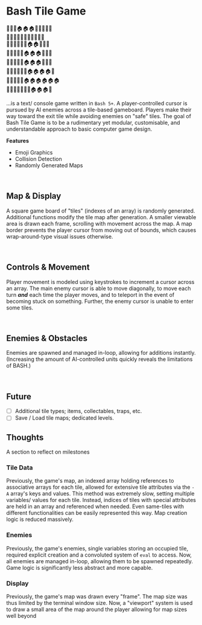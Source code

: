 # Bash Tile Game

🌲🌲🌲🏠🏠🏠🌲🌲🌲🌲🌲<br>
🌲🌲🌲🌲🌲🌲🌲🌲🌲🌲🌲<br>
🌲🌳🌲🌲🌲🏃🏠🏠🌲🌳🌲<br>
🌲🌲🌲🌲🌲🏠🏠🏠🌲🌲🌳<br>
🌲🌲🌲🌲🔪🏠🏠🏠🌲🌲🌲<br>
🌳🌲🌲🌲🌲🚪🏠🏠🏠🏠🌲<br>
🌲🌲🌳🌳🌲🏠🏠🏠🏠🏠🏠<br>
🌾🌳🌲🐺🌲🌲🌳🏠🏠🏠🚪<br>

...is a text/ console game written in `Bash 5+`. A player-controlled cursor is pursued by AI enemies across a tile-based gameboard. Players make their way toward the exit tile while avoiding enemies on "safe" tiles. The goal of Bash Tile Game is to be a rudimentary yet modular, customisable, and understandable approach to basic computer game design.

**Features**
* Emoji Graphics
* Collision Detection
* Randomly Generated Maps

<br>

## Map & Display

A square game board of "tiles" (indexes of an array) is randomly generated. Additional functions modify the tile map after generation. A smaller viewable area is drawn each frame, scrolling with movement across the map. A map border prevents the player cursor from moving out of bounds, which causes wrap-around-type visual issues otherwise.

<br>
  
## Controls & Movement

Player movement is modeled using keystrokes to increment a cursor across an array. The main enemy cursor is able to move diagonally, to move each turn **_and_** each time the player moves, and to teleport in the event of becoming stuck on something. Further, the enemy cursor is unable to enter some tiles.

<br>

## Enemies & Obstacles

Enemies are spawned and managed in-loop, allowing for additions instantly. (Increasing the amount of AI-controlled units quickly reveals the limitations of BASH.)

<br>

## Future

- [ ] Additional tile types; items, collectables, traps, etc.
- [ ] Save / Load tile maps; dedicated levels.

## Thoughts
A section to reflect on milestones

### Tile Data
Previously, the game's map, an indexed array holding references to associative arrays for each tile, allowed for extensive tile attributes via the `-A` array's keys and values. This method was extremely slow, setting multiple variables/ values for each tile. Instead, indices of tiles with special attributes are held in an array and referenced when needed. Even same-tiles with different functionalities can be easily represented this way. Map creation logic is reduced massively.

### Enemies
Previously, the game's enemies, single variables storing an occupied tile, required explicit creation and a convoluted system of `eval` to access. Now, all enemies are managed in-loop, allowing them to be spawned repeatedly. Game logic is significantly less abstract and more capable.

### Display
Previously, the game's map was drawn every "frame". The map size was thus limited by the terminal window size. Now, a "viewport" system is used to draw a small area of the map around the player allowing for map sizes well beyond 
